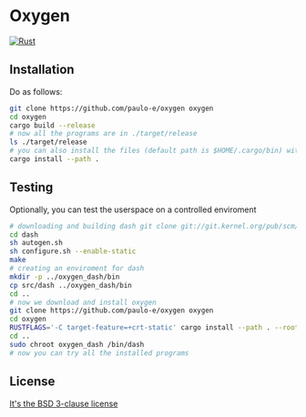 # Oxygen
[![Rust](https://github.com/paulo-e/oxygen/actions/workflows/rust.yml/badge.svg)](https://github.com/paulo-e/oxygen/actions/workflows/rust.yml)

## Installation

Do as follows:

```sh
git clone https://github.com/paulo-e/oxygen oxygen
cd oxygen
cargo build --release
# now all the programs are in ./target/release
ls ./target/release
# you can also install the files (default path is $HOME/.cargo/bin) with
cargo install --path .
```

## Testing
Optionally, you can test the userspace on a controlled enviroment

``` sh
# downloading and building dash git clone git://git.kernel.org/pub/scm/utils/dash/dash.git dash
cd dash
sh autogen.sh
sh configure.sh --enable-static
make
# creating an enviroment for dash
mkdir -p ../oxygen_dash/bin
cp src/dash ../oxygen_dash/bin
cd ..
# now we download and install oxygen
git clone https://github.com/paulo-e/oxygen oxygen
cd oxygen
RUSTFLAGS='-C target-feature=+crt-static' cargo install --path . --root=../oxygen_dash/
cd ..
sudo chroot oxygen_dash /bin/dash
# now you can try all the installed programs
```

## License
[It's the BSD 3-clause license](https://github.com/paulo-e/oxygen/blob/master/LICENSE)
